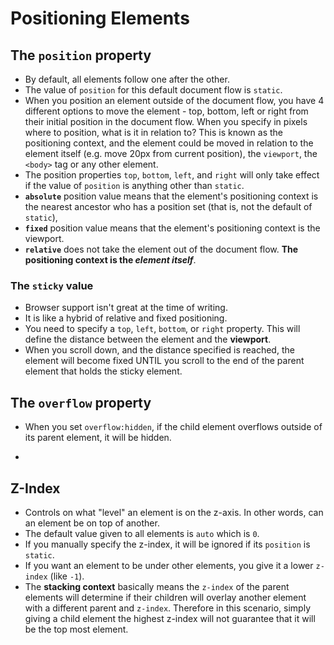 # Positioning Elements

## The `position` property

- By default, all elements follow one after the other.
- The value of `position` for this default document flow is `static`.
- When you position an element outside of the document flow, you have 4 different options to move the element - top, bottom, left or right from their initial position in the document flow. When you specify in pixels where to position, what is it in relation to? This is known as the positioning context, and the element could be moved in relation to the element itself (e.g. move 20px from current position), the `viewport`, the `<body>` tag or any other element.
- The position properties `top`, `bottom`, `left`, and `right` will only take effect if the value of `position` is anything other than `static`.
- **`absolute`** position value means that the element's positioning context is the nearest ancestor who has a position set (that is, not the default of `static`),
- **`fixed`** position value means that the element's positioning context is the viewport.
- **`relative`** does not take the element out of the document flow. **The positioning context is the _element itself_**.

### The `sticky` value

- Browser support isn't great at the time of writing.
- It is like a hybrid of relative and fixed positioning.
- You need to specify a `top`, `left`, `bottom`, or `right` property. This will define the distance between the element and the **viewport**.
- When you scroll down, and the distance specified is reached, the element will become fixed UNTIL you scroll to the end of the parent element that holds the sticky element.

## The `overflow` property

- When you set `overflow:hidden`, if the child element overflows outside of its parent element, it will be hidden.

-

## Z-Index

- Controls on what "level" an element is on the z-axis. In other words, can an element be on top of another.
- The default value given to all elements is `auto` which is `0`.
- If you manually specify the z-index, it will be ignored if its `position` is `static`.
- If you want an element to be under other elements, you give it a lower `z-index` (like `-1`).
- The **stacking context** basically means the `z-index` of the parent elements will determine if their children will overlay another element with a different parent and `z-index`. Therefore in this scenario, simply giving a child element the highest z-index will not guarantee that it will be the top most element.
